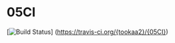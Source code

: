 # 05CI
[![Build Status](https://travis-ci.org/{ORG-or-USERNAME}/{REPO-NAME}.png?branch=master)]
(https://travis-ci.org/{tookaa2}/{05CI})